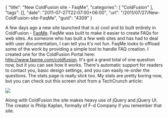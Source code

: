 {
	"title": "New ColdFusion site - FaqMe",
	"categories": [
		"ColdFusion"
	],
	"tags": [],
	"date": "2011-07-27T22:07:00+06:00",
	"url": "/2011/07/27/New-ColdFusion-site-FaqMe",
	"guid": "4309"
}

A few days ago a new site launched that is a) cool and b) built entirely in ColdFusion - <a href="http://www.faqme.com">FaqMe</a>. FaqMe was built to make it easier to create FAQs for web sites. As someone who has built a few web sites and has had to deal with user documentation, I can tell you it's not fun. FaqMe looks to offload some of the work by providing a simple tool to handle FAQ creation. I created one for the ColdFusion Portal here: <a href="http://www.faqme.com/coldfusion">http://www.faqme.com/coldfusion</a>. It's got a grand total of one question now, but it you can see how it works. There's automatic support for readers to contact you, basic design settings, and you can easily re-order the questions. The stats page is really slick too. My stats are pretty boring now, but you can check out this screen shot from a TechCrunch article:

<img src="http://static.raymondcamden.com/images/image-41.png" />

Along with ColdFusion the site makes heavy use of jQuery and jQuery UI. The creator is Philip Kaplan, formally of F-d Company if you remember that site.